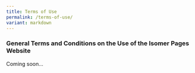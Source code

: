 ```yaml
---
title: Terms of Use
permalink: /terms-of-use/
variant: markdown
---
```

### **General Terms and Conditions on the Use of the Isomer Pages Website**

Coming soon...